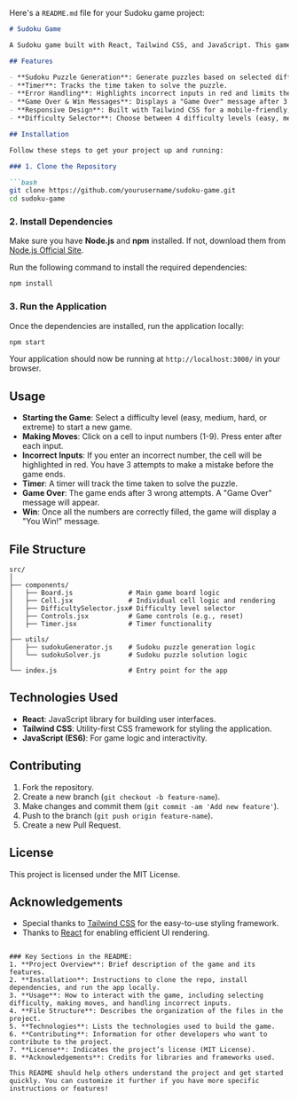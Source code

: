 Here's a `README.md` file for your Sudoku game project:

```markdown
# Sudoku Game

A Sudoku game built with React, Tailwind CSS, and JavaScript. This game includes dynamic difficulty selection, timer, error handling, and win conditions. The player is given three chances to make a mistake before the game ends.

## Features

- **Sudoku Puzzle Generation**: Generate puzzles based on selected difficulty (Easy, Medium, Hard, Extreme).
- **Timer**: Tracks the time taken to solve the puzzle.
- **Error Handling**: Highlights incorrect inputs in red and limits the player to 3 mistakes.
- **Game Over & Win Messages**: Displays a "Game Over" message after 3 wrong inputs, and a "You Win!" message when the puzzle is solved.
- **Responsive Design**: Built with Tailwind CSS for a mobile-friendly, responsive layout.
- **Difficulty Selector**: Choose between 4 difficulty levels (easy, medium, hard, extreme).

## Installation

Follow these steps to get your project up and running:

### 1. Clone the Repository

```bash
git clone https://github.com/yourusername/sudoku-game.git
cd sudoku-game
```

### 2. Install Dependencies

Make sure you have **Node.js** and **npm** installed. If not, download them from [Node.js Official Site](https://nodejs.org/).

Run the following command to install the required dependencies:

```bash
npm install
```

### 3. Run the Application

Once the dependencies are installed, run the application locally:

```bash
npm start
```

Your application should now be running at `http://localhost:3000/` in your browser.

## Usage

- **Starting the Game**: Select a difficulty level (easy, medium, hard, or extreme) to start a new game.
- **Making Moves**: Click on a cell to input numbers (1-9). Press enter after each input.
- **Incorrect Inputs**: If you enter an incorrect number, the cell will be highlighted in red. You have 3 attempts to make a mistake before the game ends.
- **Timer**: A timer will track the time taken to solve the puzzle.
- **Game Over**: The game ends after 3 wrong attempts. A "Game Over" message will appear.
- **Win**: Once all the numbers are correctly filled, the game will display a "You Win!" message.

## File Structure

```
src/
│
├── components/
│   ├── Board.js              # Main game board logic
│   ├── Cell.jsx              # Individual cell logic and rendering
│   ├── DifficultySelector.jsx# Difficulty level selector
│   ├── Controls.jsx          # Game controls (e.g., reset)
│   ├── Timer.jsx             # Timer functionality
│
├── utils/
│   ├── sudokuGenerator.js    # Sudoku puzzle generation logic
│   └── sudokuSolver.js       # Sudoku puzzle solution logic
│
└── index.js                  # Entry point for the app
```

## Technologies Used

- **React**: JavaScript library for building user interfaces.
- **Tailwind CSS**: Utility-first CSS framework for styling the application.
- **JavaScript (ES6)**: For game logic and interactivity.

## Contributing

1. Fork the repository.
2. Create a new branch (`git checkout -b feature-name`).
3. Make changes and commit them (`git commit -am 'Add new feature'`).
4. Push to the branch (`git push origin feature-name`).
5. Create a new Pull Request.

## License

This project is licensed under the MIT License.

## Acknowledgements

- Special thanks to [Tailwind CSS](https://tailwindcss.com/) for the easy-to-use styling framework.
- Thanks to [React](https://reactjs.org/) for enabling efficient UI rendering.
```

### Key Sections in the README:
1. **Project Overview**: Brief description of the game and its features.
2. **Installation**: Instructions to clone the repo, install dependencies, and run the app locally.
3. **Usage**: How to interact with the game, including selecting difficulty, making moves, and handling incorrect inputs.
4. **File Structure**: Describes the organization of the files in the project.
5. **Technologies**: Lists the technologies used to build the game.
6. **Contributing**: Information for other developers who want to contribute to the project.
7. **License**: Indicates the project’s license (MIT License).
8. **Acknowledgements**: Credits for libraries and frameworks used.

This README should help others understand the project and get started quickly. You can customize it further if you have more specific instructions or features!